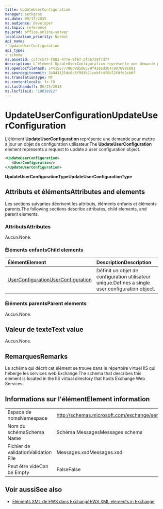 ```yaml
---
title: UpdateUserConfiguration
manager: sethgros
ms.date: 09/17/2015
ms.audience: Developer
ms.topic: reference
ms.prod: office-online-server
localization_priority: Normal
api_name:
- UpdateUserConfiguration
api_type:
- schema
ms.assetid: ccf7c577-f882-477e-9f6f-2f56729f7d77
description: L’élément UpdateUserConfiguration représente une demande pour mettre à jour un objet de configuration utilisateur.
ms.openlocfilehash: 54415677786d8d5b6579f42e6d384c087099ce03
ms.sourcegitcommit: 34041125dc8c5f993b21cebfc4f8b72f0fd2cb6f
ms.translationtype: MT
ms.contentlocale: fr-FR
ms.lasthandoff: 06/25/2018
ms.locfileid: "19838912"
---
```

# <a name="updateuserconfiguration"></a><span data-ttu-id="4f577-103">UpdateUserConfiguration</span><span class="sxs-lookup"><span data-stu-id="4f577-103">UpdateUserConfiguration</span></span>

<span data-ttu-id="4f577-104">L’élément **UpdateUserConfiguration** représente une demande pour mettre à jour un objet de configuration utilisateur.</span><span class="sxs-lookup"><span data-stu-id="4f577-104">The **UpdateUserConfiguration** element represents a request to update a user configuration object.</span></span> 
  
```XML
<UpdateUserConfiguration>
   <UserConfiguration/>
</UpdateUserConfiguration>
```

 <span data-ttu-id="4f577-105">**UpdateUserConfigurationType**</span><span class="sxs-lookup"><span data-stu-id="4f577-105">**UpdateUserConfigurationType**</span></span>
## <a name="attributes-and-elements"></a><span data-ttu-id="4f577-106">Attributs et éléments</span><span class="sxs-lookup"><span data-stu-id="4f577-106">Attributes and elements</span></span>

<span data-ttu-id="4f577-107">Les sections suivantes décrivent les attributs, éléments enfants et éléments parents.</span><span class="sxs-lookup"><span data-stu-id="4f577-107">The following sections describe attributes, child elements, and parent elements.</span></span>
  
### <a name="attributes"></a><span data-ttu-id="4f577-108">Attributs</span><span class="sxs-lookup"><span data-stu-id="4f577-108">Attributes</span></span>

<span data-ttu-id="4f577-109">Aucun.</span><span class="sxs-lookup"><span data-stu-id="4f577-109">None.</span></span>
  
### <a name="child-elements"></a><span data-ttu-id="4f577-110">Éléments enfants</span><span class="sxs-lookup"><span data-stu-id="4f577-110">Child elements</span></span>

|<span data-ttu-id="4f577-111">**Élément**</span><span class="sxs-lookup"><span data-stu-id="4f577-111">**Element**</span></span>|<span data-ttu-id="4f577-112">**Description**</span><span class="sxs-lookup"><span data-stu-id="4f577-112">**Description**</span></span>|
|:-----|:-----|
|[<span data-ttu-id="4f577-113">UserConfiguration</span><span class="sxs-lookup"><span data-stu-id="4f577-113">UserConfiguration</span></span>](userconfiguration.md) <br/> |<span data-ttu-id="4f577-114">Définit un objet de configuration utilisateur unique.</span><span class="sxs-lookup"><span data-stu-id="4f577-114">Defines a single user configuration object.</span></span>  <br/> |
   
### <a name="parent-elements"></a><span data-ttu-id="4f577-115">Éléments parents</span><span class="sxs-lookup"><span data-stu-id="4f577-115">Parent elements</span></span>

<span data-ttu-id="4f577-116">Aucun.</span><span class="sxs-lookup"><span data-stu-id="4f577-116">None.</span></span>
  
## <a name="text-value"></a><span data-ttu-id="4f577-117">Valeur de texte</span><span class="sxs-lookup"><span data-stu-id="4f577-117">Text value</span></span>

<span data-ttu-id="4f577-118">Aucun.</span><span class="sxs-lookup"><span data-stu-id="4f577-118">None.</span></span>
  
## <a name="remarks"></a><span data-ttu-id="4f577-119">Remarques</span><span class="sxs-lookup"><span data-stu-id="4f577-119">Remarks</span></span>

<span data-ttu-id="4f577-120">Le schéma qui décrit cet élément se trouve dans le répertoire virtuel IIS qui héberge les services web Exchange.</span><span class="sxs-lookup"><span data-stu-id="4f577-120">The schema that describes this element is located in the IIS virtual directory that hosts Exchange Web Services.</span></span>
  
## <a name="element-information"></a><span data-ttu-id="4f577-121">Informations sur l'élément</span><span class="sxs-lookup"><span data-stu-id="4f577-121">Element information</span></span>

|||
|:-----|:-----|
|<span data-ttu-id="4f577-122">Espace de noms</span><span class="sxs-lookup"><span data-stu-id="4f577-122">Namespace</span></span>  <br/> |http://schemas.microsoft.com/exchange/services/2006/messages  <br/> |
|<span data-ttu-id="4f577-123">Nom du schéma</span><span class="sxs-lookup"><span data-stu-id="4f577-123">Schema Name</span></span>  <br/> |<span data-ttu-id="4f577-124">Schéma Messages</span><span class="sxs-lookup"><span data-stu-id="4f577-124">Messages schema</span></span>  <br/> |
|<span data-ttu-id="4f577-125">Fichier de validation</span><span class="sxs-lookup"><span data-stu-id="4f577-125">Validation File</span></span>  <br/> |<span data-ttu-id="4f577-126">Messages.xsd</span><span class="sxs-lookup"><span data-stu-id="4f577-126">Messages.xsd</span></span>  <br/> |
|<span data-ttu-id="4f577-127">Peut être vide</span><span class="sxs-lookup"><span data-stu-id="4f577-127">Can be Empty</span></span>  <br/> |<span data-ttu-id="4f577-128">False</span><span class="sxs-lookup"><span data-stu-id="4f577-128">False</span></span>  <br/> |
   
## <a name="see-also"></a><span data-ttu-id="4f577-129">Voir aussi</span><span class="sxs-lookup"><span data-stu-id="4f577-129">See also</span></span>



- [<span data-ttu-id="4f577-130">Éléments XML de EWS dans Exchange</span><span class="sxs-lookup"><span data-stu-id="4f577-130">EWS XML elements in Exchange</span></span>](ews-xml-elements-in-exchange.md)

